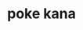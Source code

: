 ---
layout: place
title: "poke kana"
permalink: /california/san-francisco/poke-kana.html
stateAbbr: CA
stateName: California
cityName: San Francisco
seo:
  name: "poke kana"
  type: Restaurant
  links: null
description: "poke kana serves delicious sushi in San Francisco, California. Try fresh Japanese dishes for a great dining experience. Available for takeout, delivery, lunch, and dinner."
place_id: ChIJT99Zt7R9j4AR9ULGa1XRKLM
photos:
  - name: >-
      places/ChIJT99Zt7R9j4AR9ULGa1XRKLM/photos/AeeoHcJlryLbr9P6pUUu0cPbLHbIwlHIj3f1Jxrl-5X50wb66UeiuRhlAkJ8r-6TRfMa8IHcK4dA3Nc68CbFOyy31rYsVC3NV2xo9t9KvhfiUfQzH6BUhsVzzUiqibYZD9ndAOGfsBincPsLVMEvpzppAsbYl07AMhv3ebZU6GiCS2icC63OZlwwO21dH21YUCUVCFysNQxigzKQctHEC9zZzq9w7uz5XGFzWDMt2c2WRfIJasRuK3IiWuAhLvO212PsM0MxgC7acX39PjQTt_u6qehjn42IaWih34Pg-qb6nFPpXZP-kVbvIiwzgLlybQJlUpBsMSEi4efMdzl1FrvPMp3b682BhPGAGjIogpbC1Jjd1wz4Rq7-T6cs-XWpFDtQis_Kkts8AGxAqFkhslhLU5rwd9x5oEPxogB-h1ng_TI
    widthPx: 4032
    heightPx: 3024
    authorAttributions:
      - displayName: Aaronray Antonio
        uri: https://maps.google.com/maps/contrib/108955125051771141859
        photoUri: >-
          https://lh3.googleusercontent.com/a-/ALV-UjVCsXCJ6NxTkLikEXXIlgjmGTjTOSt1DiHT5wiGowUJUorFgPs1bA=s100-p-k-no-mo
    flagContentUri: >-
      https://www.google.com/local/imagery/report/?cb_client=maps_api_places.places_api&image_key=!1e10!2sCIHM0ogKEICAgIDEsuHXYw&hl=en-US
    googleMapsUri: >-
      https://www.google.com/maps/place//data=!3m4!1e2!3m2!1sCIHM0ogKEICAgIDEsuHXYw!2e10!4m2!3m1!1s0x808f7db4b759df4f:0xb328d1556bc642f5
  - name: >-
      places/ChIJT99Zt7R9j4AR9ULGa1XRKLM/photos/AeeoHcKUMAUbM93VGkthtyPXpwFfg1NPSBgkqdXgYYfgCRomu1jI0Iv1kSfE3kmql29avPRX-sdJIwtKYWjJ1r_m4wDcAYNwM4RSZplAa4vBHo0CPJj2ibOrpC6XR8hOz3j38o_OUeSJXgR7PGmV-6TkPWBt4-d4p3aP9zPgCyqwvntajaGtWEgUXptW8jY2U28_wyosp3NDh18MJRI-lVEkuEnG4PJPo0uLselyjh2MOeu6gB5PWTCbMYW6nUoPaFnVlbznploqZFvZt7zPoBVXaXVEQxOd8FxWGmKSlP56xn4v2A
    widthPx: 2048
    heightPx: 1153
    authorAttributions:
      - displayName: Poke Kana
        uri: https://maps.google.com/maps/contrib/112669506026441413003
        photoUri: >-
          https://lh3.googleusercontent.com/a-/ALV-UjWGc0G5eGpf_9nPgwUmmW3tU7eTsrbGMvjpwzyXQGuHZiCW5Vc=s100-p-k-no-mo
    flagContentUri: >-
      https://www.google.com/local/imagery/report/?cb_client=maps_api_places.places_api&image_key=!1e10!2sAF1QipOtlTx23qMzmupRMBRfOkLGozf9BkMJLupVvusD&hl=en-US
    googleMapsUri: >-
      https://www.google.com/maps/place//data=!3m4!1e2!3m2!1sAF1QipOtlTx23qMzmupRMBRfOkLGozf9BkMJLupVvusD!2e10!4m2!3m1!1s0x808f7db4b759df4f:0xb328d1556bc642f5
  - name: >-
      places/ChIJT99Zt7R9j4AR9ULGa1XRKLM/photos/AeeoHcJQ_ImEtqixmjKZVwewzj71WasJNzNcUD9UWzI0DT_GJRP6_UVGE7EtHEpYmmmhsczXtAiJ3IpxZJ1IXan6uyRPWLMckfnczoDA_v077TM8ZqtGai_Sf94U7DY1YO1UySG16Nq9P7rkzXplH4NtTREUorLr4c6rPPKy2YECS7c2N3QbjmpdXVU3xGmX7tGzTvp6lBna2LHx2kOriGDkILwuHcvdjeeUr96p7QlMPIUZ8diqON4P288TUiHCbMqeQesd7O6b6mVlVoT7ugAEliaFR_sXmCGJeXsmR-0ctMvsLGFNvbAt5AUzW5IeyHBHFLxSHUg7aXs_UAou2XSAaC90cU33b27XNCwJ6C35vFvWmj5g99QwFuJPCViQQcEeQV3_kRatw6eB0BLSpLZ85gGkWcPEIxdIVls_Ls9hoz7MUQ
    widthPx: 3024
    heightPx: 4032
    authorAttributions:
      - displayName: Nicole Kofman
        uri: https://maps.google.com/maps/contrib/107237761543512190166
        photoUri: >-
          https://lh3.googleusercontent.com/a/ACg8ocLSVY_oU9kB-PzEDCZznhU9cTGJSaTulG5kA4PjvLjE8DRgIg=s100-p-k-no-mo
    flagContentUri: >-
      https://www.google.com/local/imagery/report/?cb_client=maps_api_places.places_api&image_key=!1e10!2sCIHM0ogKEICAgMCon_LJNw&hl=en-US
    googleMapsUri: >-
      https://www.google.com/maps/place//data=!3m4!1e2!3m2!1sCIHM0ogKEICAgMCon_LJNw!2e10!4m2!3m1!1s0x808f7db4b759df4f:0xb328d1556bc642f5
  - name: >-
      places/ChIJT99Zt7R9j4AR9ULGa1XRKLM/photos/AeeoHcKSdQEgkPHEjL6VY6b_t8imxKzPlIbUwfScUvrzINJERFT-LWK3lWL6Aq_ZqG2rlMKhY4AUNGn4z7nwywUJbV521KqR_Atf71r-YLZOhxrwoJXrgqXvhoGA4AQr3gB3FZNn73WKOLDuGpWEMy6Dnifl-pB-U1_BOArgU73xi6_eQLMsU8d4RkCeFXxAUTssna3gFLdVgq9zQ45NlvX8M0C7-X38bPQziGp1dWQzVxlM2kXesIKylr4rjuMugIB9QldkTDsyFS5wfZMWpFxaIQA8phDp5VvENzXaLvHM61pVHDtxgKokxoX47mjuquAPUPiMr8wH97iuLXDG7vpl6TLVhU4H_YFpk-nE2-6hpf7kj3Hd1zuV2guKBi2kyxrRzEjAvchWnCVoqQIdFvUzmVHtdF3B3_bQaDtmLAcKDUw
    widthPx: 3024
    heightPx: 4032
    authorAttributions:
      - displayName: alicia chun
        uri: https://maps.google.com/maps/contrib/114777191280174374619
        photoUri: >-
          https://lh3.googleusercontent.com/a-/ALV-UjXntAhl4-lE_QLNHYzWI1j_n3CiV9-k8-HRoicHQHXtUfj_M-Ic=s100-p-k-no-mo
    flagContentUri: >-
      https://www.google.com/local/imagery/report/?cb_client=maps_api_places.places_api&image_key=!1e10!2sCIHM0ogKEICAgIDm3-KoTQ&hl=en-US
    googleMapsUri: >-
      https://www.google.com/maps/place//data=!3m4!1e2!3m2!1sCIHM0ogKEICAgIDm3-KoTQ!2e10!4m2!3m1!1s0x808f7db4b759df4f:0xb328d1556bc642f5
  - name: >-
      places/ChIJT99Zt7R9j4AR9ULGa1XRKLM/photos/AeeoHcKGof9tlHTzTtmFARldNHdQtmkHDwaUXe79H2cqq4vUfRZKk60b_3pfRMDdn6dN_4wr1m129wGjTbGvC8q5fDMY-zenVUf1RiFCDYOvhwuCn_OtF7VCVyHMRRu-jJi8nnj2sSJLtDBl6wxyVlwvcUcjHli5udVhYn_BWZfejegBXuvRG9RpwJSu2SuUiuq42QE-mJJlxdbq15eMXsXlGSIuYUGkhkelHdGN7Qk4Sjhcm_6fzGDkae8OgogC212A5Xp6PCR8nG2rKZU_AXEYFIWCrI_6dGY3lDP2vnWlI-cOzOY87UlUcs-Hyt2Vs-fW778NchbOa5qxXGLv5Y9ZQbS00T7JprYwUpjsD61ksY0puKE_m4w1ScircMZFOaWWdL99qIlZeTvy-qTf-5pj7JEKyclHMtWL-f8-1HSaH-sibcIX
    widthPx: 1153
    heightPx: 1196
    authorAttributions:
      - displayName: Karen
        uri: https://maps.google.com/maps/contrib/110151153350403422960
        photoUri: >-
          https://lh3.googleusercontent.com/a-/ALV-UjWYyjbGZnEUavEdrHypz44BkZr_We5Sz3OPnoSs2KExNSmYZoio=s100-p-k-no-mo
    flagContentUri: >-
      https://www.google.com/local/imagery/report/?cb_client=maps_api_places.places_api&image_key=!1e10!2sCIHM0ogKEICAgIC-x-_Y9gE&hl=en-US
    googleMapsUri: >-
      https://www.google.com/maps/place//data=!3m4!1e2!3m2!1sCIHM0ogKEICAgIC-x-_Y9gE!2e10!4m2!3m1!1s0x808f7db4b759df4f:0xb328d1556bc642f5
  - name: >-
      places/ChIJT99Zt7R9j4AR9ULGa1XRKLM/photos/AeeoHcJ6L0kxMrqXiGHT0uNUBza46Hsgbt2xnGge2H9DvNOFFR0Z-Pd_wpVPC9H8FS6xgr5qqnOXcSXbTf8mu6al0Qh8wWa1Cum8-hHQ-tlfBpI7q5CgDVM2um4lIRLAJtmkgzgpWCDlC_6exv7e00ZhdO5RXDNXYkXNRn6ousd7caNoI0VLb3URCrtQyi_P0_wOyGL_Q0sUVqiXXdet_bzs1TaHDAGJUEXy02zuM_6wu-aBSSg062P7nHnvQjc1HA9xDh2XORzwae9kgsuj6wopbnMBk-3WUYEFVp6uyL8Iq2LSEf2U5MeqE0ZLbydlVMZ9TJ834dFghcPkpO4409f8drYX2WPXP_OrFQwyU8tslkHgQtyLPNwim73f2DUoYNkuRzeVZ1jfRh705_fmwZiIAp5shvvKgEobhGYIrIw84VOUkg
    widthPx: 4032
    heightPx: 3024
    authorAttributions:
      - displayName: Christa Lam
        uri: https://maps.google.com/maps/contrib/102945043945434188588
        photoUri: >-
          https://lh3.googleusercontent.com/a-/ALV-UjU4e4KO-NyRspsYtcI2vCqH4B8lMDKjjU84W55Z90084XrfWfgTyQ=s100-p-k-no-mo
    flagContentUri: >-
      https://www.google.com/local/imagery/report/?cb_client=maps_api_places.places_api&image_key=!1e10!2sCIHM0ogKEICAgIDMxfXAOQ&hl=en-US
    googleMapsUri: >-
      https://www.google.com/maps/place//data=!3m4!1e2!3m2!1sCIHM0ogKEICAgIDMxfXAOQ!2e10!4m2!3m1!1s0x808f7db4b759df4f:0xb328d1556bc642f5
  - name: >-
      places/ChIJT99Zt7R9j4AR9ULGa1XRKLM/photos/AeeoHcK9z9-0iWU4p-_RzAewMiyp_h-AdT0pBTikIAvdMiEWlM-lBoG3KYuvRSXMNOwc6wjwqO4K08wPA7vy_Mz4RhRO7bZIN2qfdNGLN8kYOlClW6F3CuqWgpFznPQFJ-HrJ1oVCZH8mhwVHpvgFZeavVuev3a8SQUZQHH12BhWlWdvfXOxpduCz5Vit97xnLIU_HyrWZerfaa3pxazFA2K-V6oLmI-7tDhLFuTw2xahiS6bfEdGMvg2PDnJBytUXD3Prbq67YkyU2ZbB8n9VypUj6r5rt__AzvPViAfDbIyYWl505-lPuQVAGv1b1dA-xcO1-jJ0p9qJYFfYwmY8ERVHgWgL0TPVvjEzW0Cc4Gm19UA9KIApyaPBD3wzsBU6zbPcujUfKz0U6BivDTfkS3LDrYp5xQcY6zh2SWlNxz6t4
    widthPx: 3024
    heightPx: 4032
    authorAttributions:
      - displayName: P
        uri: https://maps.google.com/maps/contrib/104419953054296666009
        photoUri: >-
          https://lh3.googleusercontent.com/a-/ALV-UjUDsZcCD0lz3dV-5Z1NYXHaFkhw3rQ2xnqz2P28nhMLWnDKEWEe=s100-p-k-no-mo
    flagContentUri: >-
      https://www.google.com/local/imagery/report/?cb_client=maps_api_places.places_api&image_key=!1e10!2sCIHM0ogKEICAgIDpsaS7cA&hl=en-US
    googleMapsUri: >-
      https://www.google.com/maps/place//data=!3m4!1e2!3m2!1sCIHM0ogKEICAgIDpsaS7cA!2e10!4m2!3m1!1s0x808f7db4b759df4f:0xb328d1556bc642f5
  - name: >-
      places/ChIJT99Zt7R9j4AR9ULGa1XRKLM/photos/AeeoHcJGSy1TojYJC8LtGpPhEmjA9BRkM_hK6GfVwdJTrswBl4G47nUHQpwcQIAVQ67b_mnFSH9qrr7VzRU3TG9EWFoHHA7xfFIZ6McWLWCD_m98UTAbo_EJf2W0EZ67PlciQe7J0Jf4PwdH6tzrcvWVAI-P8YQLwpUk3YEgLg5Yr_kwDfkL_uiaHJJ6M446DQhUTaMm-6RrjuZqICMTbt5-EB5_eNB-0IYYITbJ_Qkd4hVPOEkQ_5OjLDszJUCUACO-YNTzWmU7WrAAGyJmEQHDSYCp68Ml4uQeDUQGGrV2nm32Xxb9SP8YAWTlA866hXr-5aedyYKhcKUKBje1l9-JzXim47l9LGhDugqoTG7Q_WX1UZ7j_iJKYH8BD5GcSFDhmlVGksma57FwNEpExj1u0Ho53gHbbxqe9hRwzl46bQXCrQ
    widthPx: 4080
    heightPx: 3072
    authorAttributions:
      - displayName: Neal
        uri: https://maps.google.com/maps/contrib/112473462789000947403
        photoUri: >-
          https://lh3.googleusercontent.com/a-/ALV-UjWmEjjk6jwUPUQER3p2r8ycFuCVff7DA_2E4_eQ5ypnuRqA7uO2=s100-p-k-no-mo
    flagContentUri: >-
      https://www.google.com/local/imagery/report/?cb_client=maps_api_places.places_api&image_key=!1e10!2sCIHM0ogKEICAgID-4Z_-eA&hl=en-US
    googleMapsUri: >-
      https://www.google.com/maps/place//data=!3m4!1e2!3m2!1sCIHM0ogKEICAgID-4Z_-eA!2e10!4m2!3m1!1s0x808f7db4b759df4f:0xb328d1556bc642f5
  - name: >-
      places/ChIJT99Zt7R9j4AR9ULGa1XRKLM/photos/AeeoHcKtCYI8liBi2N-ejp8egQ4-SjVBFCD7T_llTzcazCc4m3XLcon5agXO3dPq7-br9iufd0NroLFGNzElx0BBSajxyNQlmbK0VuF2oRUJ25dIAaHrenWGUAStL6ZFRMC-0wq6qECfXKceu8rKDLMI7LLt_O-NGkapcYle3kL-i3OO_3ELlK7wxs8dSFFqfrjP4XlUKdqtP2Gg5ERNHNa1r57yBdKpPgp5S4ccAby4Sseblmcmb4sIs_KaE50hXzIp-b0cR86D5DArXK9Ygka58xYqCguhU3tKYwWfKpgjiXWkJBP44sdc953z6mQlTZd8nMTipRl709NttYc-tp6co5jSPl96ojOm4_-hMk9SGU9iUp-TZrR0Lm-8p-q9AgmOwgssDYSQQ9zmp4bAsbf7wo6Hla34G3GZa8sN5IrpO8t4SA
    widthPx: 4080
    heightPx: 3072
    authorAttributions:
      - displayName: Neal
        uri: https://maps.google.com/maps/contrib/112473462789000947403
        photoUri: >-
          https://lh3.googleusercontent.com/a-/ALV-UjWmEjjk6jwUPUQER3p2r8ycFuCVff7DA_2E4_eQ5ypnuRqA7uO2=s100-p-k-no-mo
    flagContentUri: >-
      https://www.google.com/local/imagery/report/?cb_client=maps_api_places.places_api&image_key=!1e10!2sCIHM0ogKEICAgID-4Z_-OA&hl=en-US
    googleMapsUri: >-
      https://www.google.com/maps/place//data=!3m4!1e2!3m2!1sCIHM0ogKEICAgID-4Z_-OA!2e10!4m2!3m1!1s0x808f7db4b759df4f:0xb328d1556bc642f5
  - name: >-
      places/ChIJT99Zt7R9j4AR9ULGa1XRKLM/photos/AeeoHcJ3xUCa0-W0FXgZkS68afNvSuR8i_oy7ZsEejB8lkQqF-uCZ3Dah54S__zcwI2cniVD1qWHJNxFSAwpN-goLlpiTzCWyMpHhxrBECSOYlVYaRspxqnaSPu6uauxsUSUmonLNejUoh4LrXvo3FH6AbI41WAOOhqoDO_xZ2wM7B6tAL7K7G1HNAcAUUrGbV_x6vle3eY5it_9_H2UH_a17hASlhwPlyW-uXmFoXvZ8HD_KQkG1YK6sBLP5WdIjgegDoGT_vj6NgWxh0In7bk_-3pX9bDz7xYJZbJRMbIU_vB-GV4ZCPS2Q8TtZoq5_VQDZjdSvyBWaoOw2r5Tw4Vv8lMGR98g-57_Oa77ur9dBg3cq2poA2Wwv6TljmZ4l3S4NIbvTR3Et4Dyi9r8rHDdtVEPIJhABR4YeK98j8UeEYE
    widthPx: 4032
    heightPx: 3024
    authorAttributions:
      - displayName: Aaronray Antonio
        uri: https://maps.google.com/maps/contrib/108955125051771141859
        photoUri: >-
          https://lh3.googleusercontent.com/a-/ALV-UjVCsXCJ6NxTkLikEXXIlgjmGTjTOSt1DiHT5wiGowUJUorFgPs1bA=s100-p-k-no-mo
    flagContentUri: >-
      https://www.google.com/local/imagery/report/?cb_client=maps_api_places.places_api&image_key=!1e10!2sCIHM0ogKEICAgIDEssHsEg&hl=en-US
    googleMapsUri: >-
      https://www.google.com/maps/place//data=!3m4!1e2!3m2!1sCIHM0ogKEICAgIDEssHsEg!2e10!4m2!3m1!1s0x808f7db4b759df4f:0xb328d1556bc642f5
address: 65 Cambon Dr, San Francisco, CA 94132, USA
street: 65 Cambon Dr
city: San Francisco
state: CA
zip: '94132'
country: USA
neighborhood: Parkmerced
latitude: '37.717784'
longitude: '-122.473924'
accessibility_options:
  wheelchairAccessibleEntrance: true
business_status: OPERATIONAL
name: poke kana
google_maps_links:
  directionsUri: >-
    https://www.google.com/maps/dir//''/data=!4m7!4m6!1m1!4e2!1m2!1m1!1s0x808f7db4b759df4f:0xb328d1556bc642f5!3e0
  placeUri: https://maps.google.com/?cid=12909798496668107509
  writeAReviewUri: >-
    https://www.google.com/maps/place//data=!4m3!3m2!1s0x808f7db4b759df4f:0xb328d1556bc642f5!12e1
  reviewsUri: >-
    https://www.google.com/maps/place//data=!4m4!3m3!1s0x808f7db4b759df4f:0xb328d1556bc642f5!9m1!1b1
  photosUri: >-
    https://www.google.com/maps/place//data=!4m3!3m2!1s0x808f7db4b759df4f:0xb328d1556bc642f5!10e5
primary_type: Takeout Restaurant
opening_hours:
  regular: null
  current: null
secondary_opening_hours:
  regular:
    weekdayDescriptions: null
    type: null
  current:
    weekdayDescriptions: null
    type: null
phone: (415) 825-5683
price_level: PRICE_LEVEL_INEXPENSIVE
price_range: $10 &ndash; $20
rating: '4.3'
rating_count: 0
website: null
reviews:
  - name: >-
      places/ChIJT99Zt7R9j4AR9ULGa1XRKLM/reviews/ChZDSUhNMG9nS0VJQ0FnSUR2c0xmVU9nEAE
    relativePublishTimeDescription: 3 months ago
    rating: 3
    text:
      text: >-
        I thought the location was convenient, lots of parking. The inside area
        to sit was clean and pleasant.  Staff were friendly.


        I thought the poke was on the more expensive side for what you get.
        There was a disappointing amount of protein and too much rice.
        Definitely scrapping a little bit too much off the top for the price.


        Food itself tasted OK.
      languageCode: en
    originalText:
      text: >-
        I thought the location was convenient, lots of parking. The inside area
        to sit was clean and pleasant.  Staff were friendly.


        I thought the poke was on the more expensive side for what you get.
        There was a disappointing amount of protein and too much rice.
        Definitely scrapping a little bit too much off the top for the price.


        Food itself tasted OK.
      languageCode: en
    authorAttribution:
      displayName: Michelle Von Merta-Sustarich
      uri: https://www.google.com/maps/contrib/105503445077773891673/reviews
      photoUri: >-
        https://lh3.googleusercontent.com/a/ACg8ocL4rAX_K1WMje37cS4oVHtryL5rvlNWcha2gCZ-JgluQ7OT=s128-c0x00000000-cc-rp-mo-ba3
    publishTime: '2024-12-16T23:11:11.520609Z'
    flagContentUri: >-
      https://www.google.com/local/review/rap/report?postId=ChZDSUhNMG9nS0VJQ0FnSUR2c0xmVU9nEAE&d=17924085&t=1
    googleMapsUri: >-
      https://www.google.com/maps/reviews/data=!4m6!14m5!1m4!2m3!1sChZDSUhNMG9nS0VJQ0FnSUR2c0xmVU9nEAE!2m1!1s0x808f7db4b759df4f:0xb328d1556bc642f5
  - name: >-
      places/ChIJT99Zt7R9j4AR9ULGa1XRKLM/reviews/ChdDSUhNMG9nS0VJQ0FnTUNRbHJ6Ri1BRRAB
    relativePublishTimeDescription: a month ago
    rating: 5
    text:
      text: >-
        Love the ordering using the dry erase board menu makes it super
        stress-free! Food was fresh flavorful and great value!
      languageCode: en
    originalText:
      text: >-
        Love the ordering using the dry erase board menu makes it super
        stress-free! Food was fresh flavorful and great value!
      languageCode: en
    authorAttribution:
      displayName: Zoe Riggs
      uri: https://www.google.com/maps/contrib/113305210788005556582/reviews
      photoUri: >-
        https://lh3.googleusercontent.com/a-/ALV-UjVezIFf979bnKDqgiUS6I4Cws6312j6R7Ys_DwiPyhm09-CBYsavw=s128-c0x00000000-cc-rp-mo-ba2
    publishTime: '2025-03-04T02:18:17.506766Z'
    flagContentUri: >-
      https://www.google.com/local/review/rap/report?postId=ChdDSUhNMG9nS0VJQ0FnTUNRbHJ6Ri1BRRAB&d=17924085&t=1
    googleMapsUri: >-
      https://www.google.com/maps/reviews/data=!4m6!14m5!1m4!2m3!1sChdDSUhNMG9nS0VJQ0FnTUNRbHJ6Ri1BRRAB!2m1!1s0x808f7db4b759df4f:0xb328d1556bc642f5
  - name: >-
      places/ChIJT99Zt7R9j4AR9ULGa1XRKLM/reviews/ChdDSUhNMG9nS0VJQ0FnTUR3Ny1HZ3dnRRAB
    relativePublishTimeDescription: 2 weeks ago
    rating: 4
    text:
      text: >-
        Secret gem. We were the only people there for a while on a Sunday
        afternoon. Easy to order and quickly made. I would assume the get more
        take away orders since it’s close to a bunch of college housing.
      languageCode: en
    originalText:
      text: >-
        Secret gem. We were the only people there for a while on a Sunday
        afternoon. Easy to order and quickly made. I would assume the get more
        take away orders since it’s close to a bunch of college housing.
      languageCode: en
    authorAttribution:
      displayName: Andrew Hernandez
      uri: https://www.google.com/maps/contrib/113460935747117656013/reviews
      photoUri: >-
        https://lh3.googleusercontent.com/a-/ALV-UjW-nAoYk8MiCqpEwKA3FbjAFz5FK-9SC7tkW-iDj_sShprwu1cF=s128-c0x00000000-cc-rp-mo
    publishTime: '2025-03-29T04:51:52.160712Z'
    flagContentUri: >-
      https://www.google.com/local/review/rap/report?postId=ChdDSUhNMG9nS0VJQ0FnTUR3Ny1HZ3dnRRAB&d=17924085&t=1
    googleMapsUri: >-
      https://www.google.com/maps/reviews/data=!4m6!14m5!1m4!2m3!1sChdDSUhNMG9nS0VJQ0FnTUR3Ny1HZ3dnRRAB!2m1!1s0x808f7db4b759df4f:0xb328d1556bc642f5
  - name: >-
      places/ChIJT99Zt7R9j4AR9ULGa1XRKLM/reviews/ChdDSUhNMG9nS0VJQ0FnSUQtNGFfTC1RRRAB
    relativePublishTimeDescription: 2 years ago
    rating: 5
    text:
      text: >-
        Tasty food for fair prices.


        This to-go only restaurant has fairly priced items on the menu. You can
        order for pickup online or order with an employee in-person. There is no
        seating, but you find that after a short walk to Merced Heights park,
        somewhere in ParkMerced, or SFSU. There are no restrooms either, but one
        of the nearby businesses probably has a restroom for customers.


        I ordered a Regular Poke Bowl with a bunch of toppings. I also ordered
        masago, which cost 50¢ extra. The only topping that was missing from my
        order was carrot. My total after tax was $14.65. The bowl and a branded
        utensils packet were in a light blue bag with some cartoon drawings of
        food. The bowl was filled up and the packet had chopsticks, a spork, and
        a thin little napkin. The food was exactly as I expected, except a bit
        spicier. It was a good amount of food for the price.
      languageCode: en
    originalText:
      text: >-
        Tasty food for fair prices.


        This to-go only restaurant has fairly priced items on the menu. You can
        order for pickup online or order with an employee in-person. There is no
        seating, but you find that after a short walk to Merced Heights park,
        somewhere in ParkMerced, or SFSU. There are no restrooms either, but one
        of the nearby businesses probably has a restroom for customers.


        I ordered a Regular Poke Bowl with a bunch of toppings. I also ordered
        masago, which cost 50¢ extra. The only topping that was missing from my
        order was carrot. My total after tax was $14.65. The bowl and a branded
        utensils packet were in a light blue bag with some cartoon drawings of
        food. The bowl was filled up and the packet had chopsticks, a spork, and
        a thin little napkin. The food was exactly as I expected, except a bit
        spicier. It was a good amount of food for the price.
      languageCode: en
    authorAttribution:
      displayName: Neal
      uri: https://www.google.com/maps/contrib/112473462789000947403/reviews
      photoUri: >-
        https://lh3.googleusercontent.com/a-/ALV-UjWmEjjk6jwUPUQER3p2r8ycFuCVff7DA_2E4_eQ5ypnuRqA7uO2=s128-c0x00000000-cc-rp-mo-ba7
    publishTime: '2022-12-02T02:33:09.060407Z'
    flagContentUri: >-
      https://www.google.com/local/review/rap/report?postId=ChdDSUhNMG9nS0VJQ0FnSUQtNGFfTC1RRRAB&d=17924085&t=1
    googleMapsUri: >-
      https://www.google.com/maps/reviews/data=!4m6!14m5!1m4!2m3!1sChdDSUhNMG9nS0VJQ0FnSUQtNGFfTC1RRRAB!2m1!1s0x808f7db4b759df4f:0xb328d1556bc642f5
  - name: >-
      places/ChIJT99Zt7R9j4AR9ULGa1XRKLM/reviews/ChdDSUhNMG9nS0VJQ0FnSUNSLWRpNjF3RRAB
    relativePublishTimeDescription: 2 years ago
    rating: 3
    text:
      text: >-
        I didn't like it. I'm giving three stars because I was able to finish
        half the bowl. I think if it fits your tastes, it'll be good. My partner
        thought his bowl was fine.
      languageCode: en
    originalText:
      text: >-
        I didn't like it. I'm giving three stars because I was able to finish
        half the bowl. I think if it fits your tastes, it'll be good. My partner
        thought his bowl was fine.
      languageCode: en
    authorAttribution:
      displayName: Liz Donut
      uri: https://www.google.com/maps/contrib/102091512142932267694/reviews
      photoUri: >-
        https://lh3.googleusercontent.com/a-/ALV-UjVmh8SpvXZMYLxfXgBn9SSatXSuG4DKzKekwkkNsDOZUbHFqgMzhA=s128-c0x00000000-cc-rp-mo-ba5
    publishTime: '2023-04-06T01:21:24.392963Z'
    flagContentUri: >-
      https://www.google.com/local/review/rap/report?postId=ChdDSUhNMG9nS0VJQ0FnSUNSLWRpNjF3RRAB&d=17924085&t=1
    googleMapsUri: >-
      https://www.google.com/maps/reviews/data=!4m6!14m5!1m4!2m3!1sChdDSUhNMG9nS0VJQ0FnSUNSLWRpNjF3RRAB!2m1!1s0x808f7db4b759df4f:0xb328d1556bc642f5
parking_options:
  freeParkingLot: true
  valetParking: false
payment_options:
  acceptsCreditCards: true
  acceptsDebitCards: true
  acceptsCashOnly: false
  acceptsNfc: true
allow_dogs: null
curbside_pickup: false
delivery: true
dine_in: true
good_for_children: true
good_for_groups: null
good_for_sports: false
live_music: false
menu_for_children: true
outdoor_seating: false
reservable: false
restroom: false
serves_beer: false
serves_breakfast: null
serves_brunch: false
serves_cocktails: false
serves_coffee: false
serves_dinner: true
serves_dessert: null
serves_lunch: true
serves_vegetarian_food: null
serves_wine: false
takeout: true
update_category: essentials
summary: null

---